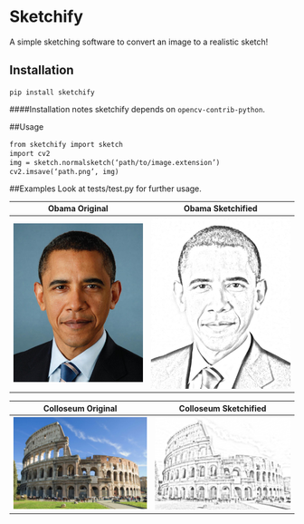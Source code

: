 # Sketchify

A simple sketching software to convert an image to a realistic sketch!

Installation
------------
    pip install sketchify

####Installation notes
sketchify depends on `opencv-contrib-python`.

##Usage

    from sketchify import sketch
    import cv2
    img = sketch.normalsketch(‘path/to/image.extension’)
    cv2.imsave(‘path.png’, img)

##Examples
Look at tests/test.py for further usage.

Obama Original|Obama Sketchified
:-------------------------------------------------------:|:--------------------------------------------------------------:
![Obama Original](tests/test_images/original/image1.jpg) |  ![Obama Sketchified](tests/test_images/sketchified/image1.png)

Colloseum Original|Colloseum Sketchified
:-----------------------------------------------------------:|:------------------------------------------------------------------:
![COlloseum Original](tests/test_images/original/image2.jpg)| ![Colloseum SKetchified](tests/test_images/sketchified/image2.png)
